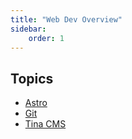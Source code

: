 ```yaml
---
title: "Web Dev Overview"
sidebar:
    order: 1
---
```


## Topics

- [Astro](/webdev/astro)
- [Git](/webdev/git)
- [Tina CMS](/webdev/tina)
